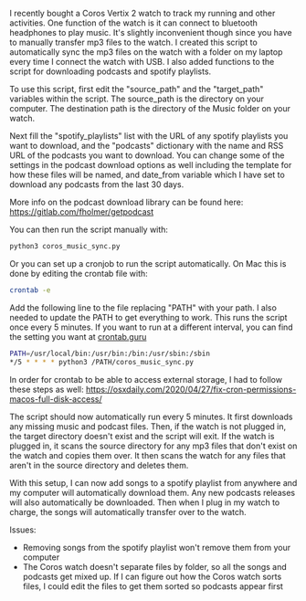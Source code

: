 I recently bought a Coros Vertix 2 watch to track my running and other activities. One function of the watch is it can connect to bluetooth headphones to play music. It's slightly inconvenient though since you have to manually transfer mp3 files to the watch. I created this script to automatically sync the mp3 files on the watch with a folder on my laptop every time I connect the watch with USB. I also added functions to the script for downloading podcasts and spotify playlists.

To use this script, first edit the "source_path" and the "target_path" variables within the script. The source_path is the directory on your computer. The destination path is the directory of the Music folder on your watch.

Next fill the "spotify_playlists" list with the URL of any spotify playlists you want to download, and the "podcasts" dictionary with the name and RSS URL of the podcasts you want to download. You can change some of the settings in the podcast download options as well including the template for how these files will be named, and date_from variable which I have set to download any podcasts from the last 30 days.

More info on the podcast download library can be found here:
https://gitlab.com/fholmer/getpodcast

You can then run the script manually with:
```bash
python3 coros_music_sync.py
```

Or you can set up a cronjob to run the script automatically. On Mac this is done by editing the crontab file with:
```bash
crontab -e
```

Add the following line to the file replacing "PATH" with your path. I also needed to update the PATH to get everything to work. This runs the script once every 5 minutes. If you want to run at a different interval, you can find the setting you want at [crontab.guru](https://crontab.guru/)
```bash
PATH=/usr/local/bin:/usr/bin:/bin:/usr/sbin:/sbin
*/5 * * * * python3 /PATH/coros_music_sync.py
```

In order for crontab to be able to access external storage, I had to follow these steps as well:
https://osxdaily.com/2020/04/27/fix-cron-permissions-macos-full-disk-access/

The script should now automatically run every 5 minutes. It first downloads any missing music and podcast files. Then, if the watch is not plugged in, the target directory doesn't exist and the script will exit. If the watch is plugged in, it scans the source directory for any mp3 files that don't exist on the watch and copies them over. It then scans the watch for any files that aren't in the source directory and deletes them.

With this setup, I can now add songs to a spotify playlist from anywhere and my computer will automatically download them. Any new podcasts releases will also automatically be downloaded. Then when I plug in my watch to charge, the songs will automatically transfer over to the watch.

Issues:
 - Removing songs from the spotify playlist won't remove them from your computer
 - The Coros watch doesn't separate files by folder, so all the songs and podcasts get mixed up. If I can figure out how the Coros watch sorts files, I could edit the files to get them sorted so podcasts appear first
